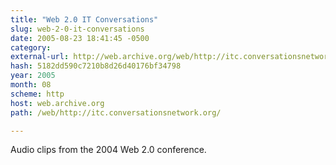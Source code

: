 ```yaml
---
title: "Web 2.0 IT Conversations"
slug: web-2-0-it-conversations
date: 2005-08-23 18:41:45 -0500
category: 
external-url: http://web.archive.org/web/http://itc.conversationsnetwork.org/
hash: 5182dd590c7210b8d26d40176bf34798
year: 2005
month: 08
scheme: http
host: web.archive.org
path: /web/http://itc.conversationsnetwork.org/

---
```


Audio clips from the 2004 Web 2.0 conference.
